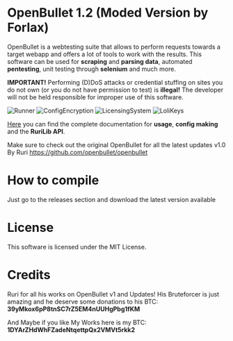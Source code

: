 # OpenBullet 1.2 (Moded Version by Forlax)
OpenBullet is a webtesting suite that allows to perform requests towards a target webapp and offers a lot of tools to work with the results. This software can be used for **scraping** and **parsing data**, automated **pentesting**, unit testing through **selenium** and much more.

**IMPORTANT!** Performing (D)DoS attacks or credential stuffing on sites you do not own (or you do not have permission to test) is **illegal!** The developer will not be held responsible for improper use of this software.

![Runner](https://i.imgur.com/qK54XYo.png)
![ConfigEncryption](https://i.imgur.com/K7nTjdr.png)
![LicensingSystem](https://i.imgur.com/UjegMpa.png)
![LoliKeys](https://i.imgur.com/jddkx5R.png)


[Here](https://openbullet.github.io) you can find the complete documentation for **usage**, **config making** and the **RuriLib API**.

Make sure to check out the original OpenBullet for all the latest updates v1.0 By Ruri https://github.com/openbullet/openbullet

# How to compile
Just go to the releases section and download the latest version available

# License
This software is licensed under the MIT License.

# Credits
Ruri for all his works on OpenBullet v1 and Updates! His Bruteforcer is just amazing and he deserve some donations to his BTC: **39yMkox6pP8tnSC7rZ5EM4nUUHgPbg1fKM** 

And Maybe if you like My Works here is my BTC: **1DYArZHdWhFZadeNtqettpQx2VMVt5rkk2**
